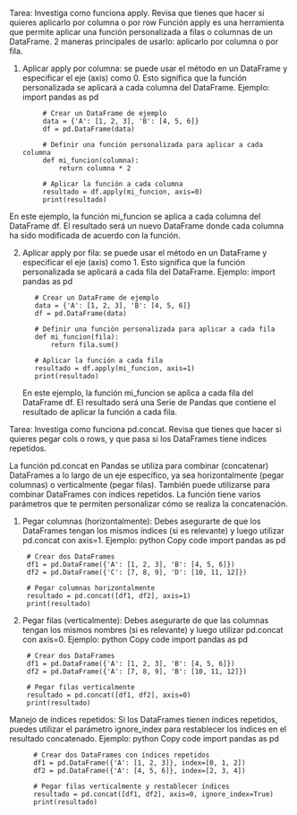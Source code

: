 Tarea: Investiga como funciona apply. Revisa que tienes que hacer si quieres aplicarlo por columna o por row
Función apply es una herramienta que permite aplicar una función personalizada a filas o columnas de un DataFrame. 
2 maneras principales de usarlo: aplicarlo por columna o por fila.
  1. Aplicar apply por columna: se puede usar el método en un DataFrame y especificar el eje (axis) como 0. 
      Esto significa que la función personalizada se aplicará a cada columna del DataFrame. 
      Ejemplo:
              import pandas as pd
              
              # Crear un DataFrame de ejemplo
              data = {'A': [1, 2, 3], 'B': [4, 5, 6]}
              df = pd.DataFrame(data)
              
              # Definir una función personalizada para aplicar a cada columna
              def mi_funcion(columna):
                  return columna * 2
              
              # Aplicar la función a cada columna
              resultado = df.apply(mi_funcion, axis=0)
              print(resultado)

  En este ejemplo, la función mi_funcion se aplica a cada columna del DataFrame df. 
  El resultado será un nuevo DataFrame donde cada columna ha sido modificada de acuerdo con la función.

2. Aplicar apply por fila: se puede usar el método en un DataFrame y especificar el eje (axis) como 1. 
      Esto significa que la función personalizada se aplicará a cada fila del DataFrame. 
      Ejemplo:
          import pandas as pd
          
          # Crear un DataFrame de ejemplo
          data = {'A': [1, 2, 3], 'B': [4, 5, 6]}
          df = pd.DataFrame(data)
          
          # Definir una función personalizada para aplicar a cada fila
          def mi_funcion(fila):
              return fila.sum()
          
          # Aplicar la función a cada fila
          resultado = df.apply(mi_funcion, axis=1)
          print(resultado)

    En este ejemplo, la función mi_funcion se aplica a cada fila del DataFrame df. 
    El resultado será una Serie de Pandas que contiene el resultado de aplicar la función a cada fila.

              
Tarea: Investiga como funciona pd.concat. Revisa que tienes que hacer si quieres pegar cols o rows, y que pasa 
si los DataFrames tiene indices repetidos. 

La función pd.concat en Pandas se utiliza para combinar (concatenar) DataFrames a lo largo de un eje específico,
ya sea horizontalmente (pegar columnas) o verticalmente (pegar filas). 
También puede utilizarse para combinar DataFrames con índices repetidos.
La función tiene varios parámetros que te permiten personalizar cómo se realiza la concatenación.

  1. Pegar columnas (horizontalmente): Debes asegurarte de que los DataFrames tengan los mismos índices (si es relevante) 
    y luego utilizar pd.concat con axis=1. 
    Ejemplo:
          python
          Copy code
          import pandas as pd
          
          # Crear dos DataFrames
          df1 = pd.DataFrame({'A': [1, 2, 3], 'B': [4, 5, 6]})
          df2 = pd.DataFrame({'C': [7, 8, 9], 'D': [10, 11, 12]})
          
          # Pegar columnas horizontalmente
          resultado = pd.concat([df1, df2], axis=1)
          print(resultado)

  2. Pegar filas (verticalmente): Debes asegurarte de que las columnas tengan los mismos nombres (si es relevante) 
      y luego utilizar pd.concat con axis=0. 
      Ejemplo:
          python
          Copy code
          import pandas as pd
          
          # Crear dos DataFrames
          df1 = pd.DataFrame({'A': [1, 2, 3], 'B': [4, 5, 6]})
          df2 = pd.DataFrame({'A': [7, 8, 9], 'B': [10, 11, 12]})
          
          # Pegar filas verticalmente
          resultado = pd.concat([df1, df2], axis=0)
          print(resultado)

Manejo de índices repetidos: Si los DataFrames tienen índices repetidos, puedes utilizar el parámetro ignore_index 
    para restablecer los índices en el resultado concatenado. 
    Ejemplo:
          python
          Copy code
          import pandas as pd
          
          # Crear dos DataFrames con índices repetidos
          df1 = pd.DataFrame({'A': [1, 2, 3]}, index=[0, 1, 2])
          df2 = pd.DataFrame({'A': [4, 5, 6]}, index=[2, 3, 4])
          
          # Pegar filas verticalmente y restablecer índices
          resultado = pd.concat([df1, df2], axis=0, ignore_index=True)
          print(resultado)